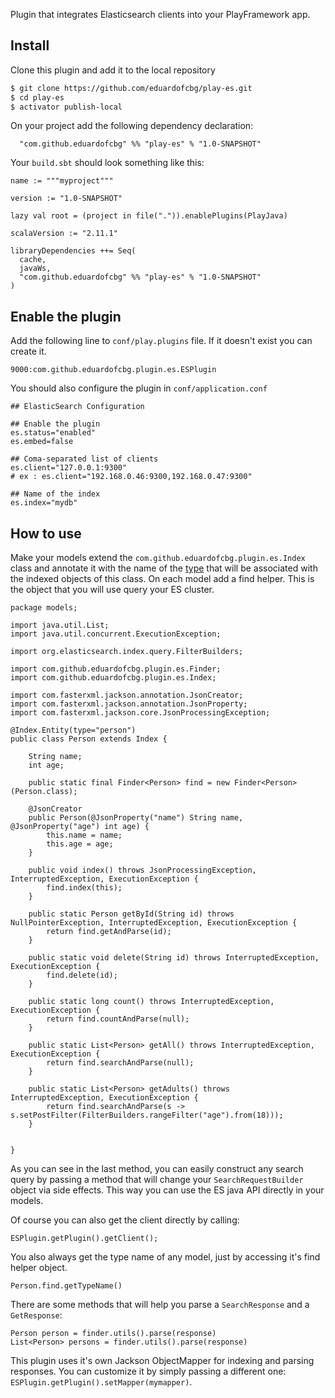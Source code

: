 Plugin that integrates Elasticsearch clients into your PlayFramework app.

## Install

Clone this plugin and add it to the local repository

~~~ sh
$ git clone https://github.com/eduardofcbg/play-es.git
$ cd play-es
$ activator publish-local
~~~

On your project add the following dependency declaration:

```
  "com.github.eduardofcbg" %% "play-es" % "1.0-SNAPSHOT"
```

Your `build.sbt` should look something like this:

```
name := """myproject"""

version := "1.0-SNAPSHOT"

lazy val root = (project in file(".")).enablePlugins(PlayJava)

scalaVersion := "2.11.1"

libraryDependencies ++= Seq(
  cache,
  javaWs,
  "com.github.eduardofcbg" %% "play-es" % "1.0-SNAPSHOT"
)
```

## Enable the plugin

Add the following line to `conf/play.plugins` file. If it doesn't exist you can create it.

```
9000:com.github.eduardofcbg.plugin.es.ESPlugin
```

You should also configure the plugin in `conf/application.conf`

```
## ElasticSearch Configuration

## Enable the plugin
es.status="enabled"
es.embed=false

## Coma-separated list of clients
es.client="127.0.0.1:9300"
# ex : es.client="192.168.0.46:9300,192.168.0.47:9300"

## Name of the index
es.index="mydb"
```

## How to use

Make your models extend the `com.github.eduardofcbg.plugin.es.Index` class and annotate it with the name of the [type](http://www.elastic.co/guide/en/elasticsearch/reference/current/glossary.html) that will be associated with the indexed objects of this class.
On each model add a find helper. This is the object that you will use query your ES cluster.

```
package models;

import java.util.List;
import java.util.concurrent.ExecutionException;

import org.elasticsearch.index.query.FilterBuilders;

import com.github.eduardofcbg.plugin.es.Finder;
import com.github.eduardofcbg.plugin.es.Index;

import com.fasterxml.jackson.annotation.JsonCreator;
import com.fasterxml.jackson.annotation.JsonProperty;
import com.fasterxml.jackson.core.JsonProcessingException;

@Index.Entity(type="person")
public class Person extends Index {

	String name;
	int age;
	
	public static final Finder<Person> find = new Finder<Person>(Person.class);
	
	@JsonCreator
	public Person(@JsonProperty("name") String name, @JsonProperty("age") int age) {
		this.name = name;
		this.age = age;
	}
	
	public void index() throws JsonProcessingException, InterruptedException, ExecutionException {
		find.index(this);
	}
	
	public static Person getById(String id) throws NullPointerException, InterruptedException, ExecutionException {
		return find.getAndParse(id);
	}
			
	public static void delete(String id) throws InterruptedException, ExecutionException {
		find.delete(id);
	}
	
	public static long count() throws InterruptedException, ExecutionException {
		return find.countAndParse(null);
	}
		
	public static List<Person> getAll() throws InterruptedException, ExecutionException {
		return find.searchAndParse(null);
	}
	
	public static List<Person> getAdults() throws InterruptedException, ExecutionException {
		return find.searchAndParse(s -> s.setPostFilter(FilterBuilders.rangeFilter("age").from(18)));
	}
	
	
}
```

As you can see in the last method, you can easily construct any search query by passing a method that will change your `SearchRequestBuilder` object via side effects. This way you can use the ES java API directly in your models.

Of course you can also get the client directly by calling:

```
ESPlugin.getPlugin().getClient();
```

You also always get the type name of any model, just by accessing it's find helper object. 

```
Person.find.getTypeName()
```

There are some methods that will help you parse a `SearchResponse` and a `GetResponse`:

```
Person person = finder.utils().parse(response)
List<Person> persons = finder.utils().parse(response)
```

This plugin uses it's own Jackson ObjectMapper for indexing and parsing responses. You can customize it by simply passing a different one: `ESPlugin.getPlugin().setMapper(mymapper)`.



